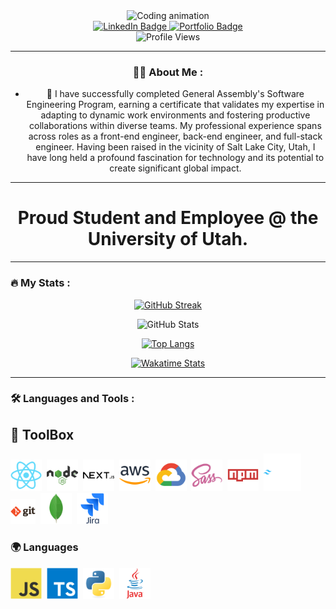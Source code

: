 <div id="header" align="center">
  <img src="https://media.giphy.com/media/VTtANKl0beDFQRLDTh/giphy.gif" width="100" alt="Coding animation">
</div>

<div id="badges" align="center">
  <a href="https://www.linkedin.com/in/justin-stowe/">
    <img src="https://img.shields.io/badge/LinkedIn-blue?style=for-the-badge&logo=linkedin&logoColor=white" alt="LinkedIn Badge"/>
  </a>
  <a href="https://justinstowe.github.io/JustinStowe/">
    <img src="https://www.nicepng.com/png/detail/111-1112693_portfolio-my-portfolio.png" width="100" height="30" alt="Portfolio Badge">
  </a>
</div>

<div id="views" align="center">
  <img src="https://komarev.com/ghpvc/?username=JustinStowe&style=flat-square&color=blue" alt="Profile Views">
</div>

---

<div id="intro" align="center">

### :man_technologist: About Me :

- :telescope: I have successfully completed General Assembly's Software Engineering Program, earning a certificate that validates my expertise in adapting to dynamic work environments and fostering productive collaborations within diverse teams. My professional experience spans across roles as a front-end engineer, back-end engineer, and full-stack engineer. Having been raised in the vicinity of Salt Lake City, Utah, I have long held a profound fascination for technology and its potential to create significant global impact.

</div>

---

<h1 id="banner" align="center"> 
Proud Student and Employee @ the University of Utah.
</h1>

---

### :fire: My Stats :

<div id="stats" align="center">

[![GitHub Streak](http://github-readme-streak-stats.herokuapp.com?user=JustinStowe&theme=dark&background=000000)](https://git.io/streak-stats)

<img height="180em" src="https://github-readme-stats.vercel.app/api?username=JustinStowe&show_icons=true&hide_border=true&&count_private=true&include_all_commits=true" alt="GitHub Stats" />

</div>

<div id="most-used-languages" align="center">

[![Top Langs](https://github-readme-stats.vercel.app/api/top-langs/?username=JustinStowe&layout=compact&theme=vision-friendly-dark)](https://github.com/anuraghazra/github-readme-stats)

</div>

<div id="wakatime" align="center">
  <a href="https://wakatime.com">
    <img src="https://wakatime.com/share/@Shadowangel12/abf97d52-03f8-4554-a5e3-ccf43fc3fd65.png" alt="Wakatime Stats" />
  </a>
</div>

---

### :hammer_and_wrench: Languages and Tools :

<div id="tools-languages">

<h2> 🧰 ToolBox </h2>

<div>
  <img src="https://github.com/devicons/devicon/blob/master/icons/react/react-original.svg" alt="React logo" width="50" height="50"/>&nbsp;
  <img src="https://github.com/devicons/devicon/blob/master/icons/nodejs/nodejs-original-wordmark.svg" title="NodeJS" alt="NodeJS" width="50" height="50"/>&nbsp;
  <img src="https://github.com/devicons/devicon/blob/master/icons/nextjs/nextjs-original-wordmark.svg" alt="NextJS Logo" width="50" height="50"/>&nbsp;
  <img src="https://github.com/devicons/devicon/blob/master/icons/amazonwebservices/amazonwebservices-original-wordmark.svg" alt="AWS Logo" width="50" height="50"/>&nbsp;
  <img src="https://github.com/devicons/devicon/blob/master/icons/googlecloud/googlecloud-original.svg" alt="Google Cloud Logo" width="50" height="50"/>&nbsp;
  <img src="https://github.com/devicons/devicon/blob/master/icons/sass/sass-original.svg" title="SASS" alt="SASS" width="50" height="50"/>&nbsp;
  <img src="https://github.com/devicons/devicon/blob/master/icons/npm/npm-original-wordmark.svg" title="npm" alt="npm" width="50" height="50"/>&nbsp;
  <img src="https://github.com/devicons/devicon/blob/master/icons/tailwindcss/tailwindcss-original-wordmark.svg" title="Tailwindcss" alt="Tailwindcss" width="60" height="60"/>&nbsp;
  <img src="https://github.com/devicons/devicon/blob/master/icons/git/git-original-wordmark.svg" title="Git" alt="Git" width="40" height="40"/>&nbsp;
  <img src="https://github.com/devicons/devicon/blob/master/icons/mongodb/mongodb-original.svg" alt="MongoDB Logo" width="50" height="50"/>&nbsp;
  <img src="https://github.com/devicons/devicon/blob/master/icons/jira/jira-original-wordmark.svg" alt="Jira Logo" width="50" height="50"/>&nbsp;
</div>

<h3> 🌍 Languages </h3>

<div>
  <img src="https://github.com/devicons/devicon/blob/master/icons/javascript/javascript-original.svg" alt="Javascript Logo" width="50" height="50"/>&nbsp;
  <img src="https://github.com/devicons/devicon/blob/master/icons/typescript/typescript-original.svg" alt="Typescript Logo" width="50" height="50"/>&nbsp;
  <img src="https://github.com/devicons/devicon/blob/master/icons/python/python-original.svg" alt="Python Logo" width="50" height="50"/>&nbsp;
  <img src="https://github.com/devicons/devicon/blob/master/icons/java/java-original-wordmark.svg" alt="Java Logo" width="50" height="50"/>&nbsp;  
</div>

</div>
